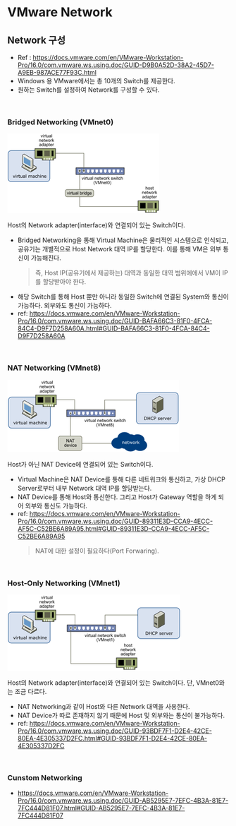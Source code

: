 # VMware Network

## Network 구성
* Ref : https://docs.vmware.com/en/VMware-Workstation-Pro/16.0/com.vmware.ws.using.doc/GUID-D9B0A52D-38A2-45D7-A9EB-987ACE77F93C.html
* Windows 용 VMware에서는 총 10개의 Switch를 제공한다.
* 원하는 Switch를 설정하여 Network를 구성할 수 있다.
</br>

### Bridged Networking (VMnet0)
![BridgedNetworking](img/BridgedNetworking.png)

Host의 Network adapter(interface)와 연결되어 있는 Switch이다.
* Bridged Networking을 통해 Virtual Machine은 물리적인 시스템으로 인식되고, 공유기는 개별적으로 Host Network 대역 IP를 할당한다. 이를 통해 VM은 외부 통신이 가능해진다.
    > 즉, Host IP(공유기에서 제공하는) 대역과 동일한 대역 범위에에서 VM이 IP를 할당받아야 한다.
* 해당 Switch를 통해 Host 뿐만 아니라 동일한 Switch에 연결된 System와 통신이 가능하다. 외부와도 통신이 가능하다.
* ref: https://docs.vmware.com/en/VMware-Workstation-Pro/16.0/com.vmware.ws.using.doc/GUID-BAFA66C3-81F0-4FCA-84C4-D9F7D258A60A.html#GUID-BAFA66C3-81F0-4FCA-84C4-D9F7D258A60A

</br>

### NAT Networking (VMnet8)
![NATNetworking](img/NATNetworking.png)

Host가 아닌 NAT Device에 연결되어 있는 Switch이다.
* Virtual Machine은 NAT Device를 통해 다른 네트워크와 통신하고, 가상 DHCP Server로부터 내부 Network 대역 IP를 할당받는다.
* NAT Device를 통해 Host와 통신한다. 그리고 Host가 Gateway 역할을 하게 되어 외부와 통신도 가능하다.
* ref: https://docs.vmware.com/en/VMware-Workstation-Pro/16.0/com.vmware.ws.using.doc/GUID-89311E3D-CCA9-4ECC-AF5C-C52BE6A89A95.html#GUID-89311E3D-CCA9-4ECC-AF5C-C52BE6A89A95
    > NAT에 대한 설정이 필요하다(Port Forwaring).
</br>

### Host-Only Networking (VMnet1)
![Host-OnlyNetworking](img/Host-OnlyNetworking.png)

Host의 Network adapter(interface)와 연결되어 있는 Switch이다. 단, VMnet0와는 조금 다르다.
* NAT Networking과 같이 Host와 다른 Network 대역을 사용한다.
* NAT Device가 따로 존재하지 않기 때문에 Host 및 외부와는 통신이 불가능하다.
* ref: https://docs.vmware.com/en/VMware-Workstation-Pro/16.0/com.vmware.ws.using.doc/GUID-93BDF7F1-D2E4-42CE-80EA-4E305337D2FC.html#GUID-93BDF7F1-D2E4-42CE-80EA-4E305337D2FC
</br>


### Cunstom Networking
* https://docs.vmware.com/en/VMware-Workstation-Pro/16.0/com.vmware.ws.using.doc/GUID-AB5295E7-7EFC-4B3A-81E7-7FC444D81F07.html#GUID-AB5295E7-7EFC-4B3A-81E7-7FC444D81F07
</br>

